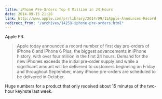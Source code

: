 ```yaml
---
title: iPhone Pre-Orders Top 4 Million in 24 Hours
date: 2014-09-15 21:26
link: http://www.apple.com/pr/library/2014/09/15Apple-Announces-Record-Pre-orders-for-iPhone-6-iPhone-6-Plus-Top-Four-Million-in-First-24-Hours.html
redirect_from: "/archives/14258-iphone-pre-orders.html"
---
```



Apple PR:

> Apple today announced a record number of first day pre-orders of iPhone 6 and iPhone 6 Plus, the biggest advancements in iPhone history, with over four million in the first 24 hours. Demand for the new iPhones exceeds the initial pre-order supply and while a significant amount will be delivered to customers beginning on Friday and throughout September, many iPhone pre-orders are scheduled to be delivered in October.

Huge numbers for a product that only received about 15 minutes of the two-hour keynote last week.
